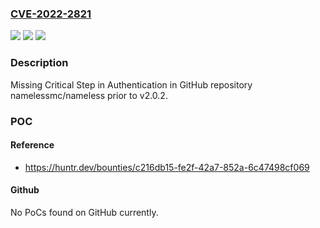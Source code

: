 ### [CVE-2022-2821](https://cve.mitre.org/cgi-bin/cvename.cgi?name=CVE-2022-2821)
![](https://img.shields.io/static/v1?label=Product&message=namelessmc%2Fnameless&color=blue)
![](https://img.shields.io/static/v1?label=Version&message=n%2Fa&color=blue)
![](https://img.shields.io/static/v1?label=Vulnerability&message=CWE-304%20Missing%20Critical%20Step%20in%20Authentication&color=brighgreen)

### Description

Missing Critical Step in Authentication in GitHub repository namelessmc/nameless prior to v2.0.2.

### POC

#### Reference
- https://huntr.dev/bounties/c216db15-fe2f-42a7-852a-6c47498cf069

#### Github
No PoCs found on GitHub currently.

